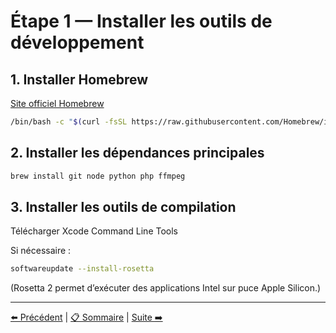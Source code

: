 # Étape 1 — Installer les outils de développement

## 1. Installer Homebrew
[Site officiel Homebrew](https://brew.sh)
```bash
/bin/bash -c "$(curl -fsSL https://raw.githubusercontent.com/Homebrew/install/HEAD/install.sh)"
```
## 2. Installer les dépendances principales
```bash
brew install git node python php ffmpeg
```
## 3. Installer les outils de compilation
Télécharger Xcode Command Line Tools

Si nécessaire :

```bash
softwareupdate --install-rosetta
```
(Rosetta 2 permet d’exécuter des applications Intel sur puce Apple Silicon.)


---

[⬅️ Précédent](./00-intro.md) | [📋 Sommaire](./README.md) | [Suite ➡️](./02-apps.md)
